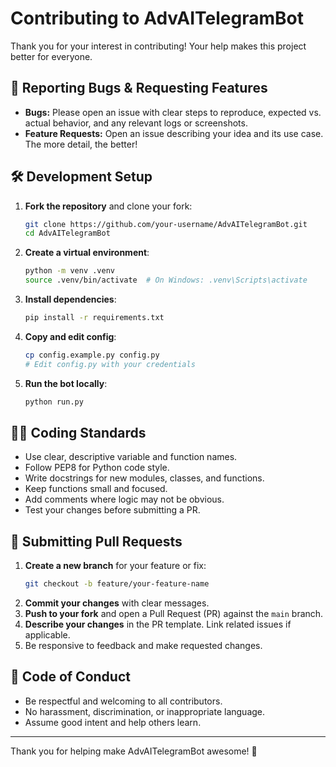 # Contributing to AdvAITelegramBot

Thank you for your interest in contributing! Your help makes this project better for everyone.

## 🐞 Reporting Bugs & Requesting Features
- **Bugs:** Please open an issue with clear steps to reproduce, expected vs. actual behavior, and any relevant logs or screenshots.
- **Feature Requests:** Open an issue describing your idea and its use case. The more detail, the better!

## 🛠️ Development Setup
1. **Fork the repository** and clone your fork:
   ```bash
   git clone https://github.com/your-username/AdvAITelegramBot.git
   cd AdvAITelegramBot
   ```
2. **Create a virtual environment**:
   ```bash
   python -m venv .venv
   source .venv/bin/activate  # On Windows: .venv\Scripts\activate
   ```
3. **Install dependencies**:
   ```bash
   pip install -r requirements.txt
   ```
4. **Copy and edit config**:
   ```bash
   cp config.example.py config.py
   # Edit config.py with your credentials
   ```
5. **Run the bot locally**:
   ```bash
   python run.py
   ```

## 🧑‍💻 Coding Standards
- Use clear, descriptive variable and function names.
- Follow PEP8 for Python code style.
- Write docstrings for new modules, classes, and functions.
- Keep functions small and focused.
- Add comments where logic may not be obvious.
- Test your changes before submitting a PR.

## 🚀 Submitting Pull Requests
1. **Create a new branch** for your feature or fix:
   ```bash
   git checkout -b feature/your-feature-name
   ```
2. **Commit your changes** with clear messages.
3. **Push to your fork** and open a Pull Request (PR) against the `main` branch.
4. **Describe your changes** in the PR template. Link related issues if applicable.
5. Be responsive to feedback and make requested changes.

## 🤝 Code of Conduct
- Be respectful and welcoming to all contributors.
- No harassment, discrimination, or inappropriate language.
- Assume good intent and help others learn.

---

Thank you for helping make AdvAITelegramBot awesome! 🚀 